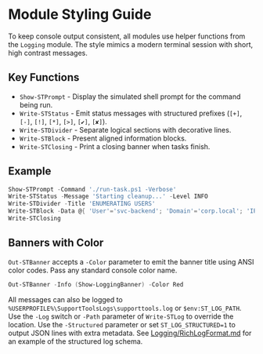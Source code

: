 # Module Styling Guide

To keep console output consistent, all modules use helper functions from the `Logging` module.
The style mimics a modern terminal session with short, high contrast messages.

## Key Functions

- `Show-STPrompt` - Display the simulated shell prompt for the command being run.
- `Write-STStatus` - Emit status messages with structured prefixes (`[+]`, `[-]`, `[!]`, `[*]`, `[>]`, `[✔]`, `[✘]`).
- `Write-STDivider` - Separate logical sections with decorative lines.
- `Write-STBlock` - Present aligned information blocks.
- `Write-STClosing` - Print a closing banner when tasks finish.

## Example

```powershell
Show-STPrompt -Command './run-task.ps1 -Verbose'
Write-STStatus -Message 'Starting cleanup...' -Level INFO
Write-STDivider -Title 'ENUMERATING USERS'
Write-STBlock -Data @{ 'User'='svc-backend'; 'Domain'='corp.local'; 'IP'='10.10.10.5' }
Write-STClosing
```

## Banners with Color

`Out-STBanner` accepts a `-Color` parameter to emit the banner title using ANSI
color codes. Pass any standard console color name.

```powershell
Out-STBanner -Info (Show-LoggingBanner) -Color Red
```

All messages can also be logged to `%USERPROFILE%\SupportToolsLogs\supporttools.log` or `$env:ST_LOG_PATH`.
Use the `-Log` switch or `-Path` parameter of `Write-STLog` to override the location.
Use the `-Structured` parameter or set `ST_LOG_STRUCTURED=1` to output JSON lines with extra metadata.
See [Logging/RichLogFormat.md](./Logging/RichLogFormat.md) for an example of the structured log schema.
